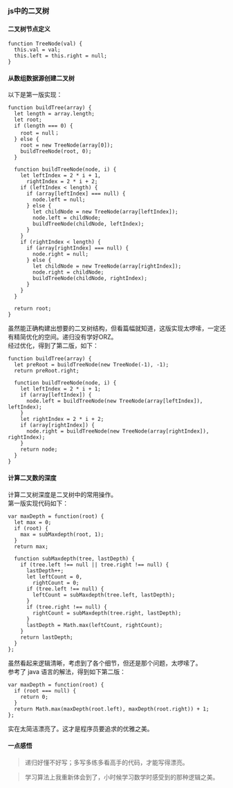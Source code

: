 ### js中的二叉树

#### 二叉树节点定义


```
function TreeNode(val) {
  this.val = val;
  this.left = this.right = null;
}
```

#### 从数组数据源创建二叉树

以下是第一版实现：

```
function buildTree(array) {
  let length = array.length;
  let root;
  if (length === 0) {
    root = null；
  } else {
    root = new TreeNode(array[0]);
    buildTreeNode(root, 0);
  }

  function buildTreeNode(node, i) {
    let leftIndex = 2 * i + 1,
      rightIndex = 2 * i + 2;
    if (leftIndex < length) {
      if (array[leftIndex] === null) {
        node.left = null;
      } else {
        let childNode = new TreeNode(array[leftIndex]);
        node.left = childNode;
        buildTreeNode(childNode, leftIndex);
      }
    }
    if (rightIndex < length) {
      if (array[rightIndex] === null) {
        node.right = null;
      } else {
        let childNode = new TreeNode(array[rightIndex]);
        node.right = childNode;
        buildTreeNode(childNode, rightIndex);
      }
    }
  }

  return root;
}
```
虽然能正确构建出想要的二叉树结构，但看篇幅就知道，这版实现太啰嗦，一定还有精简优化的空间。递归没有学好ORZ。   
经过优化，得到了第二版，如下：

```
function buildTree(array) {
  let preRoot = buildTreeNode(new TreeNode(-1), -1);
  return preRoot.right;

  function buildTreeNode(node, i) {
    let leftIndex = 2 * i + 1;
    if (array[leftIndex]) {
      node.left = buildTreeNode(new TreeNode(array[leftIndex]), leftIndex);
    }
    let rightIndex = 2 * i + 2;
    if (array[rightIndex]) {
      node.right = buildTreeNode(new TreeNode(array[rightIndex]), rightIndex);
    }
    return node;
  }
}
```
#### 计算二叉数的深度
计算二叉树深度是二叉树中的常用操作。  
第一版实现代码如下：

```
var maxDepth = function(root) {
  let max = 0;
  if (root) {
    max = subMaxdepth(root, 1);
  }
  return max;

  function subMaxdepth(tree, lastDepth) {
    if (tree.left !== null || tree.right !== null) {
      lastDepth++;
      let leftCount = 0,
        rightCount = 0;
      if (tree.left !== null) {
        leftCount = subMaxdepth(tree.left, lastDepth);
      }
      if (tree.right !== null) {
        rightCount = subMaxdepth(tree.right, lastDepth);
      }
      lastDepth = Math.max(leftCount, rightCount);
    }
    return lastDepth;
  }
};
```
虽然看起来逻辑清晰，考虑到了各个细节，但还是那个问题，太啰嗦了。  
参考了 java 语言的解法，得到如下第二版：

```
var maxDepth = function(root) {
  if (root === null) {
    return 0;
  }
  return Math.max(maxDepth(root.left), maxDepth(root.right)) + 1;
};
```
实在太简洁漂亮了。这才是程序员要追求的优雅之美。

#### 一点感悟
> 递归好懂不好写；多写多练多看高手的代码，才能写得漂亮。

> 学习算法上我重新体会到了，小时候学习数学时感受到的那种逻辑之美。